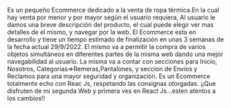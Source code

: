 Es un pequeño Ecommerce dedicado a la venta de ropa térmica.En la cual hay venta por menor y por mayor según el usuario requiera, Al usuario le damos una breve descripción del producto, el cual puede elegir ver mas detalles de el mismo, y navegar por la web. El Ecommerce esta en desarrollo y tiene un tiempo estimado de finalización en unas 3 semanas de la fecha actual 29/9/2022. El mismo va a permitir la compra de varios objetos simultáneos en diferentes partes de la misma web dando una mejor navegabilidad al usuario. La misma va a contar con secciones para Inicio, Nosotros, Categorias=>Remeras,Pantalones, y seccion de Envios y Reclamos para una mayor seguridad y organización. Es un Ecommerce totalmente echo con Reac Js, respetando las consignas otorgadas. ¡¡Que disfruten  de mi segunda Web y primera ves en React Js...esten atentos a los cambios!!
